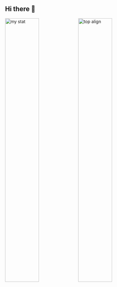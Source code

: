 ## Hi there 👋

<img alt="my stat" align="left" width="47%" src="https://github-readme-stats.vercel.app/api?username=1024ent&show_icons=true&theme=highcontrast"/>
<img alt="top align" align="left" width="47%" src="https://github-readme-stats.vercel.app/api/top-langs/?username=1024ent&theme=highcontrast&layout=compact"/>

<!--
**1024ent/1024ent** is a ✨ _special_ ✨ repository because its `README.md` (this file) appears on your GitHub profile.

Here are some ideas to get you started:

- 🔭 I’m currently working on ...
- 🌱 I’m currently learning ...
- 👯 I’m looking to collaborate on ...
- 🤔 I’m looking for help with ...
- 💬 Ask me about ...
- 📫 How to reach me: ...
- 😄 Pronouns: ...
- ⚡ Fun fact: ...
-->

